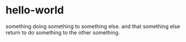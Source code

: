 # hello-world
something doing something to something else.
and that something else return to do something to the other something.
